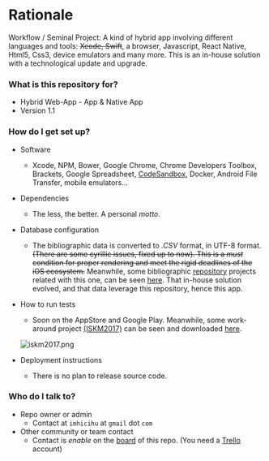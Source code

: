 # Rationale #

Workflow / Seminal Project: A kind of hybrid app involving different languages and tools: ~~Xcode, Swift~~, a browser, Javascript, React Native, Html5, Css3, device emulators and many more. This is an in-house solution with a technological update and upgrade.

### What is this repository for? ###

* Hybrid Web-App - App & Native App
* Version 1.1


### How do I get set up? ###

* Software
     - Xcode, NPM, Bower, Google Chrome, Chrome Developers Toolbox, Brackets, Google Spreadsheet, [CodeSandbox](https://codesandbox.io/), Docker, Android File Transfer, mobile emulators...
* Dependencies
     - The less, the better. A personal _motto_.
* Database configuration
     - The bibliographic data is converted to _.CSV_ format, in UTF-8 format. ~~(There are some cyrillic issues, fixed up to now). This is a _must_ condition for proper rendering and meet the rigid deadlines of the iOS ecosystem.~~ Meanwhile, some bibliographic [repository](https://bitbucket.org/imhicihu/databases-repositories) projects related with this one, can be seen [here](https://bitbucket.org/imhicihu/database-on-mobile-device). That in-house solution evolved, and that data leverage this repository, hence this app.  
* How to run tests
     - Soon on the AppStore and Google Play. Meanwhile, some work-around project [(ISKM2017)](https://bitbucket.org/imhicihu/iskm2017) can be seen and downloaded [here](https://play.google.com/store/apps/details?id=com.iskm2017.app_120833_124594&hl=es).
     
     ![iskm2017.png](https://bitbucket.org/repo/Gg8Xdg7/images/4097326788-iskm2017.png)

* Deployment instructions
     - There is no plan to release source code. 


### Who do I talk to? ###

* Repo owner or admin
     - Contact at `imhicihu` at `gmail` dot `com`
* Other community or team contact
     - Contact is _enable_ on the [board](https://bitbucket.org/imhicihu/bibliographical-hybrid-mobile-webapp-app/addon/trello/trello-board) of this repo. (You need a [Trello](https://trello.com/) account)